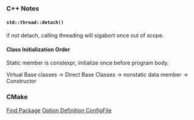 ### C++ Notes
#### `std::thread::detach()`

if not detach, calling threading will sigabort once out of scope.

#### Class Initialization Order

Static member is constexpr, initialize once before program body.

Virtual Base classes -> Direct Base Classes -> nonstatic data member -> Constructor

### CMake
[Find Package](https://zhuanlan.zhihu.com/p/97369704)
[Option Definition ConfigFile](https://coderefinery.github.io/cmake-workshop/environment/)

